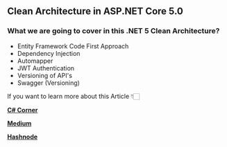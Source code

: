 
## Clean Architecture in ASP.NET Core 5.0 

### What we are going to cover in this .NET 5 Clean Architecture?
- Entity Framework Code First Approach 
- Dependency Injection
- Automapper
- JWT Authentication
- Versioning of API's
- Swagger (Versioning)


If you want to learn more about this Article 👇🏻

[**C# Corner**](https://www.c-sharpcorner.com/article/clean-architecture-end-to-end-in-net-5/ "C# Corner")

[**Medium**](https://medium.com/nerd-for-tech/clean-architecture-end-to-end-in-net-5-c9eb2c39ca7b "Medium")

[**Hashnode**](https://jaykrishnareddy.hashnode.dev/clean-architecture-end-to-end-in-net-5 "Hashnode")

